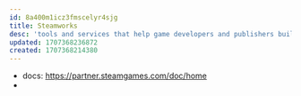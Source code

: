 ```yaml
---
id: 8a400m1icz3fmscelyr4sjg
title: Steamworks
desc: 'tools and services that help game developers and publishers build their games and get the most out of distributing on Steam.'
updated: 1707368236872
created: 1707368214380
---
```


- docs: https://partner.steamgames.com/doc/home
- 